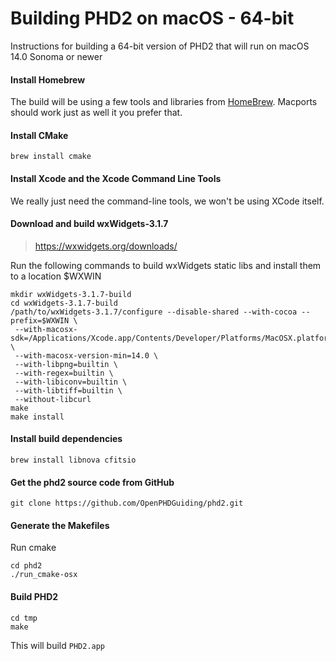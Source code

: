# Building PHD2 on macOS - 64-bit

Instructions for building a 64-bit version of PHD2 that will run on macOS 14.0 Sonoma or newer

#### Install Homebrew

The build will be using a few tools and libraries from [HomeBrew](https://brew.sh/). Macports should work just as well it you prefer that.

#### Install CMake

```brew install cmake```

#### Install Xcode and the Xcode Command Line Tools

We really just need the command-line tools, we won't be using XCode itself.

#### Download and build wxWidgets-3.1.7

> https://wxwidgets.org/downloads/

Run the following commands to build wxWidgets static libs and install them to a location $WXWIN

```
mkdir wxWidgets-3.1.7-build
cd wxWidgets-3.1.7-build
/path/to/wxWidgets-3.1.7/configure --disable-shared --with-cocoa --prefix=$WXWIN \
 --with-macosx-sdk=/Applications/Xcode.app/Contents/Developer/Platforms/MacOSX.platform/Developer/SDKs/MacOSX14.0.sdk \
 --with-macosx-version-min=14.0 \
 --with-libpng=builtin \
 --with-regex=builtin \
 --with-libiconv=builtin \
 --with-libtiff=builtin \
 --without-libcurl
make
make install
```

#### Install build dependencies

```
brew install libnova cfitsio
```

#### Get the phd2 source code from GitHub

```
git clone https://github.com/OpenPHDGuiding/phd2.git
```

#### Generate the Makefiles

Run cmake

```
cd phd2
./run_cmake-osx
```

#### Build PHD2

```
cd tmp
make
```

This will build `PHD2.app`
